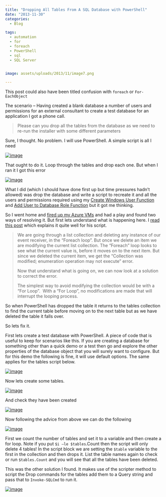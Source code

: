 ```yaml
---
title: "Dropping All Tables From A SQL Database with PowerShell"
date: "2013-11-30" 
categories:
  - Blog

tags:
  - automation
  - for
  - foreach
  - PowerShell
  - sql
  - SQL Server


image: assets/uploads/2013/11/image7.png

---
```

This post could also have been titled confusion with `foreach` or `For-EachObject`

The scenario – Having created a blank database a number of users and permissions for an external consultant to create a test database for an application I got a phone call.

> Please can you drop all the tables from the database as we need to re-run the installer with some different parameters

Sure, I thought. No problem. I will use PowerShell. A simple script is all I need

[![image](https://blog.robsewell.com/assets/uploads/2013/11/image3.png)](https://blog.robsewell.com/assets/uploads/2013/11/image3.png)

That ought to do it. Loop through the tables and drop each one. But when I ran it I got this error

[![image](https://blog.robsewell.com/assets/uploads/2013/11/image.png)](https://blog.robsewell.com/assets/uploads/2013/11/image4.png)

What I did (which I should have done first up but time pressures hadn’t allowed) was drop the database and write a script to recreate it and all the users and permissions required using my [Create Windows User Function](https://blog.robsewell.com/creating-a-windows-user-and-adding-to-a-sql-server-role-with-powershell/) and [Add User to Database Role Function](https://blog.robsewell.com/add-user-to-database-role-with-powershell/) but it got me thinking.

So I went home and [fired up my Azure VMs](https://blog.robsewell.com/?p=534) and had a play and found two ways of resolving it. But first lets understand what is happening here. I [read this post](http://blog.incworx.com/blog/sharepoint-developer-blog/collection-was-modified-enumeration-operation-may-not-execute-looks-hard-but-it-isnt-v2) which explains it quite well for his script.

> We are going through a list collection and deleting any instance of our event receiver, in the “Foreach loop”. But once we delete an item we are modifying the current list collection. The “Foreach” loop looks to see what the current value is, before it moves on to the next item. But since we deleted the current item, we get the “Collection was modified; enumeration operation may not execute” error.
> 
> Now that understand what is going on, we can now look at a solution to correct the error.
> 
> The simplest way to avoid modifying the collection would be with a “For Loop”.  With a “For Loop”, no modifications are made that will interrupt the looping process.

So when PowerShell has dropped the table it returns to the tables collection to find the current table before moving on to the next table but as we have deleted the table it falls over.

So lets fix it.

First lets create a test database with PowerShell. A piece of code that is useful to keep for scenarios like this. If you are creating a database for something other than a quick demo or a test then go and explore the other properties of the database object that you will surely want to configure. But for this demo the following is fine, it will use default options. The same applies for the tables script below.

[![image](https://blog.robsewell.com/assets/uploads/2013/11/image5.png)](https://blog.robsewell.com/assets/uploads/2013/11/image5.png)

Now lets create some tables.

[![image](https://blog.robsewell.com/assets/uploads/2013/11/image6.png)](https://blog.robsewell.com/assets/uploads/2013/11/image6.png)

And check they have been created

[![image](https://blog.robsewell.com/assets/uploads/2013/11/image7.png)](https://blog.robsewell.com/assets/uploads/2013/11/image7.png)

Now following the advice from above we can do the following

[![image](https://blog.robsewell.com/assets/uploads/2013/11/image8.png)](https://blog.robsewell.com/assets/uploads/2013/11/image8.png)

First we count the number of tables and set it to a variable and then create a for loop. Note if you put `$i –le $tables`.Count then the script will only delete 4 tables! In the script block we are setting the `$table` variable to the first in the collection and then drops it. List the table names again to check or run `$tables.Count` and you will see that all the tables have been deleted.

This was the other solution I found. It makes use of the scripter method to script the Drop commands for the tables add them to a Query string and pass that to `Invoke-SQLCmd` to run it.

[![image](https://blog.robsewell.com/assets/uploads/2013/11/image9.png)](https://blog.robsewell.com/assets/uploads/2013/11/image9.png)
